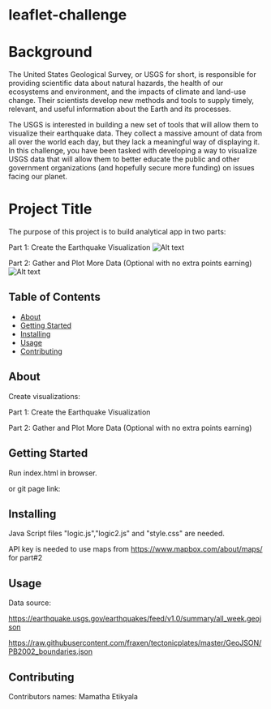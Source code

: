 # leaflet-challenge

# Background
The United States Geological Survey, or USGS for short, is responsible for providing scientific data about natural hazards, the health of our ecosystems and environment, and the impacts of climate and land-use change. Their scientists develop new methods and tools to supply timely, relevant, and useful information about the Earth and its processes.

The USGS is interested in building a new set of tools that will allow them to visualize their earthquake data. They collect a massive amount of data from all over the world each day, but they lack a meaningful way of displaying it. In this challenge, you have been tasked with developing a way to visualize USGS data that will allow them to better educate the public and other government organizations (and hopefully secure more funding) on issues facing our planet.

# Project Title 

The purpose of this project is to build analytical app in two parts:

Part 1: Create the Earthquake Visualization
![Alt text](image.png)

Part 2: Gather and Plot More Data (Optional with no extra points earning)
![Alt text](image-1.png)



## Table of Contents

- [About](#about)
- [Getting Started](#getting_started)
- [Installing](#installing)
- [Usage](#usage)
- [Contributing](#contributing)

## About

Create visualizations:

Part 1: Create the Earthquake Visualization

Part 2: Gather and Plot More Data (Optional with no extra points earning)

## Getting Started

Run index.html in browser.

or git page link:


## Installing

Java Script files "logic.js","logic2.js" and "style.css" are needed.

API key is needed to use maps from https://www.mapbox.com/about/maps/ for part#2


## Usage

Data source:

https://earthquake.usgs.gov/earthquakes/feed/v1.0/summary/all_week.geojson

https://raw.githubusercontent.com/fraxen/tectonicplates/master/GeoJSON/PB2002_boundaries.json


## Contributing
Contributors names: Mamatha Etikyala


